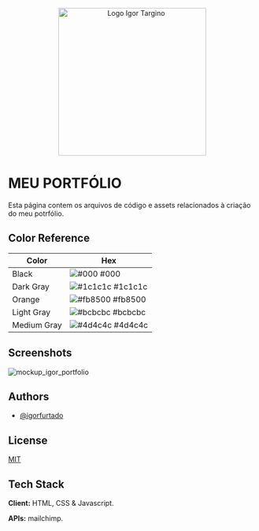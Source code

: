 <p align="center">
  <img style="width: 300px;" src="https://user-images.githubusercontent.com/70289587/139701362-556d03d9-6dc0-4dcb-9daa-d0fb6b43c52b.png" alt="Logo Igor Targino"/>
</p>


# MEU PORTFÓLIO

Esta página contem os arquivos de código e assets relacionados à criação do meu potrfólio.

## Color Reference

| Color             | Hex                                                                |
| ----------------- | ------------------------------------------------------------------ |
| Black | ![#000](https://via.placeholder.com/10/000?text=+) #000 |
| Dark Gray | ![#1c1c1c](https://via.placeholder.com/10/1c1c1c?text=+) #1c1c1c |
| Orange | ![#fb8500](https://via.placeholder.com/10/fb8500?text=+) #fb8500 |
| Light Gray | ![#bcbcbc](https://via.placeholder.com/10/bcbcbc?text=+) #bcbcbc |
| Medium Gray | ![#4d4c4c](https://via.placeholder.com/10/4d4c4c?text=+) #4d4c4c |


## Screenshots

![mockup_igor_portfolio](https://user-images.githubusercontent.com/70289587/137596357-18d31120-06c8-4225-a0c7-177ca3f83fd5.png)

  
## Authors

- [@igorfurtado](https://github.com/igorfurtado)

  
## License

[MIT](https://choosealicense.com/licenses/mit/)

  
## Tech Stack

**Client:** HTML, CSS & Javascript.

**APIs:** mailchimp.

  
